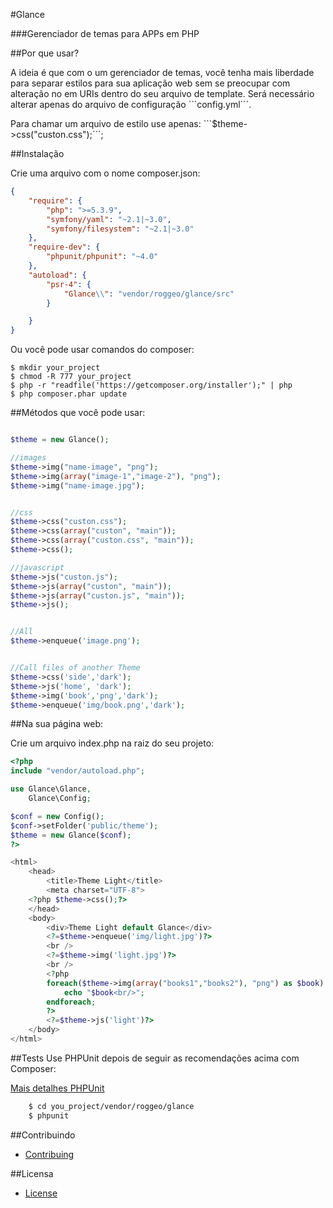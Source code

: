 #Glance

###Gerenciador de temas para APPs em PHP

##Por que usar?

A ideia é que com o um gerenciador de temas, você tenha mais liberdade
para separar estilos para sua aplicação web sem se preocupar com alteração
no em URIs dentro do seu arquivo de template. Será necessário alterar apenas
do arquivo de configuração ```config.yml´´´.

Para chamar um arquivo de estilo use apenas: ```$theme->css("custon.css");´´´;

##Instalação

Crie uma arquivo com o nome composer.json:
    
```json 
{
    "require": {
        "php": ">=5.3.9",
        "symfony/yaml": "~2.1|~3.0",
        "symfony/filesystem": "~2.1|~3.0"
    },
    "require-dev": {
        "phpunit/phpunit": "~4.0"
    },
    "autoload": {
        "psr-4": {
            "Glance\\": "vendor/roggeo/glance/src"
        }

    }
}
```

Ou você pode usar comandos do composer:

    $ mkdir your_project
    $ chmod -R 777 your_project
    $ php -r "readfile('https://getcomposer.org/installer');" | php
    $ php composer.phar update



##Métodos que você pode usar:

```php

$theme = new Glance();

//images
$theme->img("name-image", "png");
$theme->img(array("image-1","image-2"), "png");
$theme->img("name-image.jpg");


//css
$theme->css("custon.css");
$theme->css(array("custon", "main"));
$theme->css(array("custon.css", "main"));
$theme->css();

//javascript
$theme->js("custon.js");
$theme->js(array("custon", "main"));
$theme->js(array("custon.js", "main"));
$theme->js();


//All
$theme->enqueue('image.png');


//Call files of another Theme
$theme->css('side','dark');
$theme->js('home', 'dark');
$theme->img('book','png','dark');
$theme->enqueue('img/book.png','dark');

```

##Na sua página web:

Crie um arquivo index.php na raiz do seu projeto:

```php
<?php
include "vendor/autoload.php";

use Glance\Glance,
    Glance\Config;

$conf = new Config();
$conf->setFolder('public/theme');
$theme = new Glance($conf);
?>

<html>
    <head>
        <title>Theme Light</title>
        <meta charset="UTF-8">
	<?php $theme->css();?>
    </head>
    <body>
        <div>Theme Light default Glance</div>
        <?=$theme->enqueue('img/light.jpg')?>
        <br />
        <?=$theme->img('light.jpg')?>
        <br />
        <?php
        foreach($theme->img(array("books1","books2"), "png") as $book):            
            echo "$book<br/>";            
        endforeach;        
        ?>
        <?=$theme->js('light')?>
    </body>
</html>

```

##Tests
Use PHPUnit depois de seguir as recomendações acima com Composer:

[Mais detalhes PHPUnit](https://phpunit.de)

```bash
    $ cd you_project/vendor/roggeo/glance
    $ phpunit
```


##Contribuindo

- [Contribuing](CONTRIBUTING.md)


##Licensa
- [License](LICENSE.md)